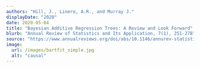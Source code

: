```yaml
---
authors: "Hill, J., Linero, A.R., and Murray J."
displayDate: "2020"
date: 2020-05-04
title: "Bayesian Additive Regression Trees: A Review and Look Forward"
blurb: "Annual Review of Statistics and Its Application, 7(1), 251-278"
source: "https://www.annualreviews.org/doi/abs/10.1146/annurev-statistics-031219-041110"
image:
  url: /images/bartfit_simple.jpg
  alt: "causal"
---
```

